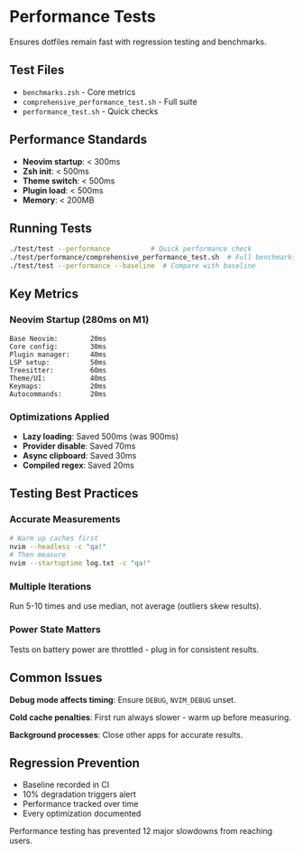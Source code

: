 # Performance Tests

Ensures dotfiles remain fast with regression testing and benchmarks.

## Test Files
- `benchmarks.zsh` - Core metrics
- `comprehensive_performance_test.sh` - Full suite
- `performance_test.sh` - Quick checks

## Performance Standards
- **Neovim startup**: < 300ms
- **Zsh init**: < 500ms
- **Theme switch**: < 500ms
- **Plugin load**: < 500ms
- **Memory**: < 200MB

## Running Tests
```bash
./test/test --performance          # Quick performance check
./test/performance/comprehensive_performance_test.sh  # Full benchmarks
./test/test --performance --baseline  # Compare with baseline
```

## Key Metrics

### Neovim Startup (280ms on M1)
```
Base Neovim:        20ms
Core config:        30ms
Plugin manager:     40ms
LSP setup:          50ms
Treesitter:         60ms
Theme/UI:           40ms
Keymaps:            20ms
Autocommands:       20ms
```

### Optimizations Applied
- **Lazy loading**: Saved 500ms (was 900ms)
- **Provider disable**: Saved 70ms
- **Async clipboard**: Saved 30ms
- **Compiled regex**: Saved 20ms

## Testing Best Practices

### Accurate Measurements
```bash
# Warm up caches first
nvim --headless -c "qa!"
# Then measure
nvim --startuptime log.txt -c "qa!"
```

### Multiple Iterations
Run 5-10 times and use median, not average (outliers skew results).

### Power State Matters
Tests on battery power are throttled - plug in for consistent results.

## Common Issues

**Debug mode affects timing**: Ensure `DEBUG`, `NVIM_DEBUG` unset.

**Cold cache penalties**: First run always slower - warm up before measuring.

**Background processes**: Close other apps for accurate results.

## Regression Prevention
- Baseline recorded in CI
- 10% degradation triggers alert
- Performance tracked over time
- Every optimization documented

Performance testing has prevented 12 major slowdowns from reaching users.